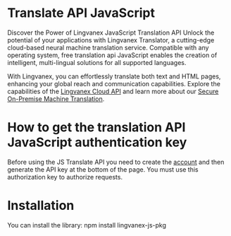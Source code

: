 # Translate API JavaScript 

Discover the Power of Lingvanex JavaScript Translation API
Unlock the potential of your applications with Lingvanex Translator, a cutting-edge cloud-based neural machine translation service. Compatible with any operating system, free translation api JavaScript enables the creation of intelligent, multi-lingual solutions for all supported languages.

With Lingvanex, you can effortlessly translate both text and HTML pages, enhancing your global reach and communication capabilities. Explore the capabilities of the [Lingvanex Cloud API](https://lingvanex.com/en/translationapi/) and learn more about our [Secure On-Premise Machine Translation](https://lingvanex.com/).

# How to get the translation API JavaScript authentication key
Before using the JS Translate API you need to create the [account](https://lingvanex.com/registration/) and then generate the API key at the bottom of the page. You must use this authorization key to authorize requests.

# Installation
You can install the library:
npm install lingvanex-js-pkg

